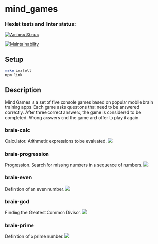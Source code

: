 # mind_games

### Hexlet tests and linter status:

[![Actions Status](https://github.com/DiMazurenko/frontend-project-lvl1/workflows/hexlet-check/badge.svg)](https://github.com/DiMazurenko/frontend-project-lvl1/actions)

[![Maintainability](https://api.codeclimate.com/v1/badges/e354b83b7d0018666d70/maintainability)](https://codeclimate.com/github/DiMazurenko/frontend-project-lvl1/maintainability)


## Setup

```sh
make install
npm link
```

## Description

Mind Games is a set of five console games based on popular mobile brain training apps. Each game asks questions that need to be answered correctly. After three correct answers, the game is considered to be completed. Wrong answers end the game and offer to play it again.

### brain-calc
Calculator. Arithmetic expressions to be evaluated.
<a href="https://asciinema.org/a/6OcwibtQmUTtQb8U6TLmsjZaG" target="_blank"><img src="https://asciinema.org/a/6OcwibtQmUTtQb8U6TLmsjZaG.svg" /></a>

### brain-progression
Progression. Search for missing numbers in a sequence of numbers.
<a href="https://asciinema.org/a/EbRYGCVrpGWCR0graGyXWGAvu" target="_blank"><img src="https://asciinema.org/a/EbRYGCVrpGWCR0graGyXWGAvu.svg" /></a>

### brain-even
Definition of an even number.
<a href="https://asciinema.org/a/x2criglSGJKTA1fdT69msmph2" target="_blank"><img src="https://asciinema.org/a/x2criglSGJKTA1fdT69msmph2.svg" /></a>

### brain-gcd
Finding the Greatest Common Divisor.
<a href="https://asciinema.org/a/hy8QnQ85KgzLSSkcbfmgZmjVb" target="_blank"><img src="https://asciinema.org/a/hy8QnQ85KgzLSSkcbfmgZmjVb.svg" /></a>

### brain-prime
Definition of a prime number.
<a href="https://asciinema.org/a/oMBrJ3KX0ee9BOgV8qVS8ZzfO" target="_blank"><img src="https://asciinema.org/a/oMBrJ3KX0ee9BOgV8qVS8ZzfO.svg" /></a>
